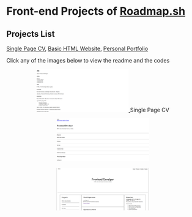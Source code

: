 # Front-end Projects of [Roadmap.sh](https://roadmap.sh/)

## Projects List
[Single Page CV](https://roadmap.sh/projects/single-page-cv), [Basic HTML Website](https://roadmap.sh/projects/basic-html-website), [Personal Portfolio](https://roadmap.sh/projects/portfolio-website)

Click any of the images below to view the readme and the codes

<p align="center">
  <a href='./Roadmap projects/Frontend projects/Single Page CV/'>
    <img width="48%" src="./Roadmap projects/assets/single page cv.png" alt="single page cv" />
  </a>
  Single Page CV
</p>
<p align="center">
  <a href='./Roadmap projects/Frontend projects/Basic HTML Website/'>
    <img width="48%" src="./Roadmap projects/assets/basic html website.png" alt="basic html website" />
  </a>
</p>
<p align="center">
  <a href='./Roadmap projects/Frontend projects/Personal Portfolio/'>
    <img width="48%" src="./Roadmap projects/assets/Personal Portfolio.png" alt="Personal Portfolio" />
  </a>
</p>

